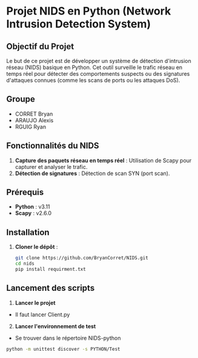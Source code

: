 # Projet NIDS en Python (Network Intrusion Detection System)

## Objectif du Projet
Le but de ce projet est de développer un système de détection d'intrusion réseau (NIDS) basique en Python. Cet outil surveille le trafic réseau en temps réel pour détecter des comportements suspects ou des signatures d'attaques connues (comme les scans de ports ou les attaques DoS). 

## Groupe 
* CORRET Bryan
* ARAUJO Alexis
* RGUIG Ryan

## Fonctionnalités du NIDS
1. **Capture des paquets réseau en temps réel** : Utilisation de Scapy pour capturer et analyser le trafic.
2. **Détection de signatures** : Détection de scan SYN (port scan).

## Prérequis
- **Python** : v3.11 
- **Scapy** : v2.6.0

## Installation

1. **Cloner le dépôt** :

   ```bash
   git clone https://github.com/BryanCorret/NIDS.git
   cd nids
   pip install requirment.txt
   ```
## Lancement des scripts
1. **Lancer le projet**
* Il faut lancer Client.py

2. **Lancer l'environnement de test**
* Se trouver dans le répertoire NIDS-python
```bash
python -m unittest discover -s PYTHON/Test
```
